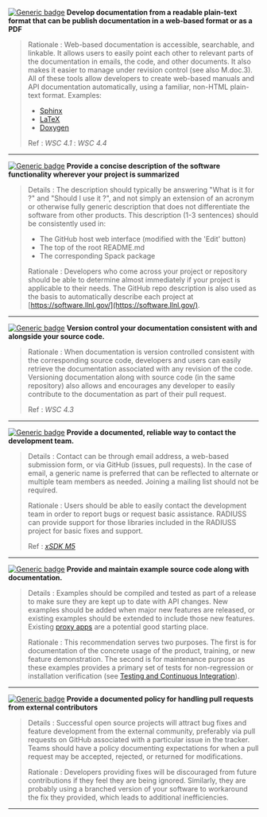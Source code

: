 <a name="mdoc1"></a>
[![Generic badge](https://img.shields.io/badge/M.doc-1-red.svg)](#mdoc1) **Develop documentation from a readable plain-text format that can be publish documentation in a web-based format or as a PDF**

>Rationale
>: Web-based documentation is accessible, searchable, and linkable. It allows users to easily point each other to relevant parts of the documentation in emails, the code, and other documents. It also makes it easier to manage under revision control (see also M.doc.3). All of these tools allow developers to create web-based manuals and API documentation automatically, using a familiar, non-HTML plain-text format. Examples:
>
> * [Sphinx](http://www.sphinx-doc.org/en/master/#)
> * [LaTeX](https://www.latex-project.org/)
> * [Doxygen](http://www.doxygen.nl/)
>
>Ref
>: *WSC 4.1*
>: *WSC 4.4*

---
<a name="mdoc2"></a>
[![Generic badge](https://img.shields.io/badge/M.doc-2-red.svg)](#mdoc2) **Provide a concise description of the software functionality wherever your project is summarized**

>Details
>: The description should typically be answering "What is it for ?" and "Should I use it ?", and not simply an extension of an acronym or otherwise fully generic description that does not differentiate the software from other products. This description (1-3 sentences) should be consistently used in:
>
> * The GitHub host web interface (modified with the 'Edit' button)
> * The top of the root README.md
> * The corresponding Spack package
>
>Rationale
>: Developers who come across your project or repository should be able to determine almost immediately if your project is applicable to their needs. The GitHub repo description is also used as the basis to automatically describe each project at [https://software.llnl.gov/](https://software.llnl.gov/).

---
<a name="mdoc3"></a>
[![Generic badge](https://img.shields.io/badge/M.doc-3-red.svg)](#mdoc3) **Version control your documentation consistent with and alongside your source code.**

>Rationale
>: When documentation is version controlled consistent with the corresponding source code, developers and users can easily retrieve the documentation associated with any revision of the code. Versioning documentation along with source code (in the same repository) also allows and encourages any developer to easily contribute to the documentation as part of their pull request.
>
>Ref
>: *WSC 4.3*

---
<a name="mdoc4"></a>
[![Generic badge](https://img.shields.io/badge/M.doc-4-red.svg)](#mdoc4) **Provide a documented, reliable way to contact the development team.**

>Details
>: Contact can be through email address, a web-based submission form, or via GitHub (issues, pull requests). In the case of email, a generic name is preferred that can be reflected to alternate or multiple team members as needed. Joining a mailing list should not be required.
>
>Rationale
>: Users should be able to easily contact the development team in order to report bugs or request basic assistance. RADIUSS can provide support for those libraries included in the RADIUSS project for basic fixes and support.
>
>Ref
>: [*xSDK M5*](https://github.com/xsdk-project/xsdk-community-policies/blob/master/package_policies/M5.md)

---
<a name="rdoc5"></a>
[![Generic badge](https://img.shields.io/badge/R.doc-5-yellow.svg)](#rdoc5) **Provide and maintain example source code along with documentation.**

>Details
>: Examples should be compiled and tested as part of a release to make sure they are kept up to date with API changes. New examples should be added when major new features are released, or existing examples should be extended to include those new features. Existing [proxy apps](https://software.llnl.gov/explore/#/ProxyApplications) are a potential good starting place.
>
>Rationale
>: This recommendation serves two purposes. The first is for documentation of the concrete usage of the product, training, or new feature demonstration. The second is for maintenance purpose as these examples provides a primary set of tests for non-regression or installation verification (see [Testing and Continuous Integration](/about/policies/tests-ci)).

---
<a name="rdoc6"></a>
[![Generic badge](https://img.shields.io/badge/R.doc-6-yellow.svg)](#rdoc6) **Provide a documented policy for handling pull requests from external contributors**

>Details
>: Successful open source projects will attract bug fixes and feature development from the external community, preferably via pull requests on GitHub associated with a particular issue in the tracker. Teams should have a policy documenting expectations for when a pull request may be accepted, rejected, or returned for modifications.
>
>Rationale
>: Developers providing fixes will be discouraged from future contributions if they feel they are being ignored. Similarly, they are probably using a branched version of your software to workaround the fix they provided, which leads to additional inefficiencies.

---
